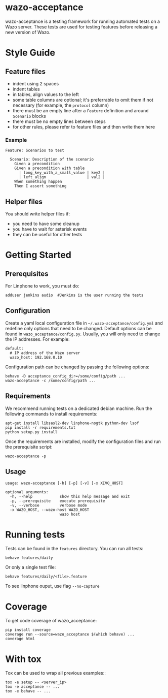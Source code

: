 # wazo-acceptance

wazo-acceptance is a testing framework for running automated tests on a Wazo server.
These tests are used for testing features before releasing a new version of Wazo.


# Style Guide

## Feature files

* indent using 2 spaces
* indent tables
* in tables, align values to the left
* some table columns are optional; it's preferrable to omit them if not necessary (for example, the `protocol` column)
* there must be an empty line after a `Feature` definition and around `Scenario` blocks
* there must be no empty lines between steps
* for other rules, please refer to feature files and then write them here

### Example
```
Feature: Scenarios to test

  Scenario: Description of the scenario
    Given a precondition
    Given a precondition with table
      | long_key_with_a_small_value | key2 |
      | left_align                  | val2 |
    When something happen
    Then I assert something
```

## Helper files

You should write helper files if:
* you need to have some cleanup
* you have to wait for asterisk events
* they can be useful for other tests

# Getting Started

## Prerequisites

For Linphone to work, you must do:

    adduser jenkins audio  #Jenkins is the user running the tests


## Configuration

Create a yaml local configuration file in ```~/.wazo-acceptance/config.yml``` and
redefine only options that need to be changed. Default options can be found in
```wazo_acceptance/config.py```. Usually, you will only need to change the IP
addresses. For example:

    default:
      # IP address of the Wazo server
      wazo_host: 192.168.0.10

Configuration path can be changed by passing the following options:

    behave -D acceptance_config_dir=/some/config/path ...
    wazo-acceptance -c /some/config/path ...


## Requirements

We recommend running tests on a dedicated debian machine. Run the following
commands to install requirements:

    apt-get install libsasl2-dev linphone-nogtk python-dev lsof
    pip install -r requirements.txt
    python setup.py install

Once the requirements are installed, modify the configuration files and run the prerequisite script:

    wazo-acceptance -p


## Usage

	usage: wazo-acceptance [-h] [-p] [-v] [-x XIVO_HOST]

	optional arguments:
	  -h, --help            show this help message and exit
	  -p, --prerequisite    execute prerequisite
	  -v, --verbose         verbose mode
	  -x WAZO_HOST, --wazo-host WAZO_HOST
	                        wazo host


# Running tests

Tests can be found in the ```features``` directory. You can run all tests:

    behave features/daily

Or only a single test file:

    behave features/daily/<file>.feature

To see linphone ouput, use flag `--no-capture`


# Coverage

To get code coverage of wazo_acceptance:

    pip install coverage
    coverage run --source=wazo_acceptance $(which behave) ...
    coverage html

# With tox

Tox can be used to wrap all previous examples::

    tox -e setup -- <server_ip>
    tox -e acceptance -- ...
    tox -e behave -- ...
